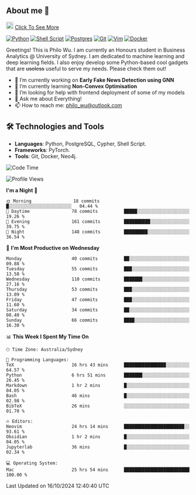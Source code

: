 ## About me 🤗

<a href="#"><img src="https://media.giphy.com/media/hvRJCLFzcasrR4ia7z/giphy.gif" width="20px" height="20px"></a> [Click To See More](https://codeboyphilo.github.io)

[![Python](https://img.shields.io/badge/python-3670A0?style=for-the-badge&logo=python&logoColor=ffdd54)](#)
[![Shell Script](https://img.shields.io/badge/shell_script-%23121011.svg?style=for-the-badge&logo=gnu-bash&logoColor=white)](#)
[![Postgres](https://img.shields.io/badge/postgres-%23316192.svg?style=for-the-badge&logo=postgresql&logoColor=white)](#)
[![Git](https://img.shields.io/badge/git-%23F05033.svg?style=for-the-badge&logo=git&logoColor=white)](#)
[![Vim](https://img.shields.io/badge/VIM-%2311AB00.svg?style=for-the-badge&logo=vim&logoColor=white)](#)
[![Docker](https://img.shields.io/badge/docker-%230db7ed.svg?style=for-the-badge&logo=docker&logoColor=white)](#)

Greetings! This is Philo Wu. I am currently an Honours student in Business Analytics \@ University of Sydney. I am dedicated to machine learning and deep learning fields. I also enjoy develop some Python-based cool gadgets that are ~~useless~~ useful to serve my needs. Please check them out!

- 🔭 I’m currently working on **Early Fake News Detection using GNN**
- 🌱 I’m currently learning **Non-Convex Optimisation**
- 🤔 I’m looking for help with frontend deployment of some of my models
- 💬 Ask me about Everything!
- 📫 How to reach me: philo_wu@outlook.com

## 🛠 Technologies and Tools
- **Languages**: Python, PostgreSQL, Cypher, Shell Script.
- **Frameworks**: PyTorch.
- **Tools**: Git, Docker, Neo4j.

<!--START_SECTION:waka-->
![Code Time](http://img.shields.io/badge/Code%20Time-550%20hrs%2037%20mins-blue)

![Profile Views](http://img.shields.io/badge/Profile%20Views-0-blue)

**I'm a Night 🦉** 

```text
🌞 Morning                18 commits          █░░░░░░░░░░░░░░░░░░░░░░░░   04.44 % 
🌆 Daytime                78 commits          █████░░░░░░░░░░░░░░░░░░░░   19.26 % 
🌃 Evening                161 commits         ██████████░░░░░░░░░░░░░░░   39.75 % 
🌙 Night                  148 commits         █████████░░░░░░░░░░░░░░░░   36.54 % 
```
📅 **I'm Most Productive on Wednesday** 

```text
Monday                   40 commits          ██░░░░░░░░░░░░░░░░░░░░░░░   09.88 % 
Tuesday                  55 commits          ███░░░░░░░░░░░░░░░░░░░░░░   13.58 % 
Wednesday                110 commits         ███████░░░░░░░░░░░░░░░░░░   27.16 % 
Thursday                 53 commits          ███░░░░░░░░░░░░░░░░░░░░░░   13.09 % 
Friday                   47 commits          ███░░░░░░░░░░░░░░░░░░░░░░   11.60 % 
Saturday                 34 commits          ██░░░░░░░░░░░░░░░░░░░░░░░   08.40 % 
Sunday                   66 commits          ████░░░░░░░░░░░░░░░░░░░░░   16.30 % 
```


📊 **This Week I Spent My Time On** 

```text
🕑︎ Time Zone: Australia/Sydney

💬 Programming Languages: 
TeX                      16 hrs 43 mins      ████████████████░░░░░░░░░   64.57 % 
Python                   6 hrs 51 mins       ███████░░░░░░░░░░░░░░░░░░   26.45 % 
Markdown                 1 hr 2 mins         █░░░░░░░░░░░░░░░░░░░░░░░░   04.05 % 
Bash                     46 mins             █░░░░░░░░░░░░░░░░░░░░░░░░   02.98 % 
BibTeX                   26 mins             ░░░░░░░░░░░░░░░░░░░░░░░░░   01.70 % 

🔥 Editors: 
Neovim                   24 hrs 14 mins      ███████████████████████░░   93.61 % 
Obsidian                 1 hr 2 mins         █░░░░░░░░░░░░░░░░░░░░░░░░   04.05 % 
Jupyterlab               36 mins             █░░░░░░░░░░░░░░░░░░░░░░░░   02.34 % 

💻 Operating System: 
Mac                      25 hrs 54 mins      █████████████████████████   100.00 % 
```


 Last Updated on 16/10/2024 12:40:40 UTC
<!--END_SECTION:waka-->
